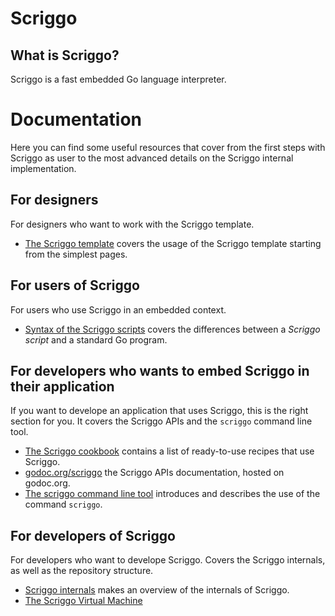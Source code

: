 # Scriggo

<!-- <img src="images/logo.png" alt="logo" style="width:70%;"> -->

## What is Scriggo?


Scriggo is a fast embedded Go language interpreter.

# Documentation

Here you can find some useful resources that cover from the first steps with Scriggo as user to the most advanced details on the Scriggo internal implementation.

## For designers

For designers who want to work with the Scriggo template.

- [The Scriggo template](/doc/users/template.md) covers the usage of the Scriggo template starting from the simplest pages.

## For users of Scriggo

For users who use Scriggo in an embedded context.

- [Syntax of the Scriggo scripts]() covers the differences between a _Scriggo script_ and a standard Go program.

## For developers who wants to embed Scriggo in their application

If you want to develope an application that uses Scriggo, this is the right section for you.
It covers the Scriggo APIs and the `scriggo` command line tool.

- [The Scriggo cookbook]() contains a list of ready-to-use recipes that use Scriggo.
- [godoc.org/scriggo]() the Scriggo APIs documentation, hosted on godoc.org.
- [The scriggo command line tool]() introduces and describes the use of the command `scriggo`.

## For developers of Scriggo

For developers who want to develope Scriggo.
Covers the Scriggo internals, as well as the repository structure.

- [Scriggo internals](doc/developers/internals.md) makes an overview of the internals of Scriggo.
- [The Scriggo Virtual Machine](/doc/developers/vm.md)

